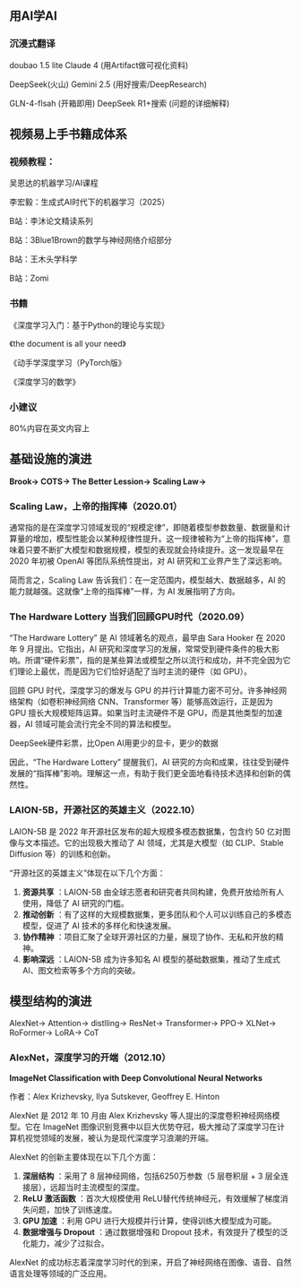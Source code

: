 ## 用AI学AI

### 沉浸式翻译

doubao 1.5 lite                                      Claude 4 (用Artifact做可视化资料)

DeepSeek(火山)                                    Gemini 2.5 (用好搜索/DeepResearch)

GLN-4-flsah (开箱即用)                       DeepSeek R1+搜索 (问题的详细解释)

## 视频易上手书籍成体系

### 视频教程：

吴恩达的机器学习/AI课程

李宏毅：生成式AI时代下的机器学习（2025）

B站：李沐论文精读系列

B站：3Blue1Brown的数学与神经网络介绍部分

B站：王木头学科学

B站：Zomi

### 书籍

《深度学习入门：基于Python的理论与实现》

《the document is all your need》

《动手学深度学习（PyTorch版》

《深度学习的数学》

### 小建议

80%内容在英文内容上

## 基础设施的演进

**Brook-> COTS-> The Better Lession-> Scaling Law->** 

### Scaling Law，上帝的指挥棒（2020.01）

通常指的是在深度学习领域发现的“规模定律”，即随着模型参数数量、数据量和计算量的增加，模型性能会以某种规律性提升。这一规律被称为“上帝的指挥棒”，意味着只要不断扩大模型和数据规模，模型的表现就会持续提升。这一发现最早在 2020 年初被 OpenAI 等团队系统性提出，对 AI 研究和工业界产生了深远影响。

简而言之，Scaling Law 告诉我们：在一定范围内，模型越大、数据越多，AI 的能力就越强。这就像“上帝的指挥棒”一样，为 AI 发展指明了方向。

### The Hardware Lottery 当我们回顾GPU时代（2020.09）

“The Hardware Lottery” 是 AI 领域著名的观点，最早由 Sara Hooker 在 2020 年 9 月提出。它指出，AI 研究和深度学习的发展，常常受到硬件条件的极大影响。所谓“硬件彩票”，指的是某些算法或模型之所以流行和成功，并不完全因为它们理论上最优，而是因为它们恰好适配了当时主流的硬件（如 GPU）。

回顾 GPU 时代，深度学习的爆发与 GPU 的并行计算能力密不可分。许多神经网络架构（如卷积神经网络 CNN、Transformer 等）能够高效运行，正是因为 GPU 擅长大规模矩阵运算。如果当时主流硬件不是 GPU，而是其他类型的加速器，AI 领域可能会流行完全不同的算法和模型。

DeepSeek硬件彩票，比Open AI用更少的显卡，更少的数据

因此，“The Hardware Lottery” 提醒我们，AI 研究的方向和成果，往往受到硬件发展的“指挥棒”影响。理解这一点，有助于我们更全面地看待技术选择和创新的偶然性。

### LAION-5B，开源社区的英雄主义（2022.10）

LAION-5B 是 2022 年开源社区发布的超大规模多模态数据集，包含约 50 亿对图像与文本描述。它的出现极大推动了 AI 领域，尤其是大模型（如 CLIP、Stable Diffusion 等）的训练和创新。

“开源社区的英雄主义”体现在以下几个方面：

1. **资源共享** ：LAION-5B 由全球志愿者和研究者共同构建，免费开放给所有人使用，降低了 AI 研究的门槛。
2. **推动创新** ：有了这样的大规模数据集，更多团队和个人可以训练自己的多模态模型，促进了 AI 技术的多样化和快速发展。
3. **协作精神** ：项目汇聚了全球开源社区的力量，展现了协作、无私和开放的精神。
4. **影响深远** ：LAION-5B 成为许多知名 AI 模型的基础数据集，推动了生成式 AI、图文检索等多个方向的突破。

## 模型结构的演进

AlexNet-> Attention-> distlling-> ResNet-> Transformer-> PPO-> XLNet-> RoFormer-> LoRA-> CoT

### AlexNet，深度学习的开端（2012.10）

  **ImageNet Classification with Deep Convolutional Neural Networks**

  作者：Alex Krizhevsky, Ilya Sutskever, Geoffrey E. Hinton

AlexNet 是 2012 年 10 月由 Alex Krizhevsky 等人提出的深度卷积神经网络模型。它在 ImageNet 图像识别竞赛中以巨大优势夺冠，极大推动了深度学习在计算机视觉领域的发展，被认为是现代深度学习浪潮的开端。

AlexNet 的创新主要体现在以下几个方面：

1. **深层结构** ：采用了 8 层神经网络，包括6250万参数（5 层卷积层 + 3 层全连接层），远超当时主流模型的深度。
2. **ReLU 激活函数** ：首次大规模使用 ReLU替代传统神经元，有效缓解了梯度消失问题，加快了训练速度。
3. **GPU 加速** ：利用 GPU 进行大规模并行计算，使得训练大模型成为可能。
4. **数据增强与 Dropout** ：通过数据增强和 Dropout 技术，有效提升了模型的泛化能力，减少了过拟合。

AlexNet 的成功标志着深度学习时代的到来，开启了神经网络在图像、语音、自然语言处理等领域的广泛应用。
